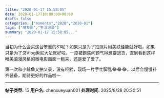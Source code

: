 ```yaml
---
title: "2020-01-17 15:58:05"
date: 2020-01-17T10:00:00+08:00
draft: false
categories: ["moments","2020","2020-01"]
tags: ["朋友圈","生活记录"]
summary: "2020-01-17 15:58:05..."
---
```


当初为什么会买这台笨重的S1呢？如果只是为了拍照片用美肤佳能就好啦，如果只是为了录Vlog索尼大法就好啦。一度被跑焦问题气得想要退货，直到看到这样唯美浪漫风格的微电影画面一粗来，还是爱了爱了。

第一次和小鲸鱼又拍又录，没有经验，现场一片手忙脚乱😂😂😂，以后会慢慢补齐装备，期待更好的作品啦～

---

**帖子类型:** 15
**用户名:** chenxueyuan001
**处理时间:** 2025/8/28 20:20:51